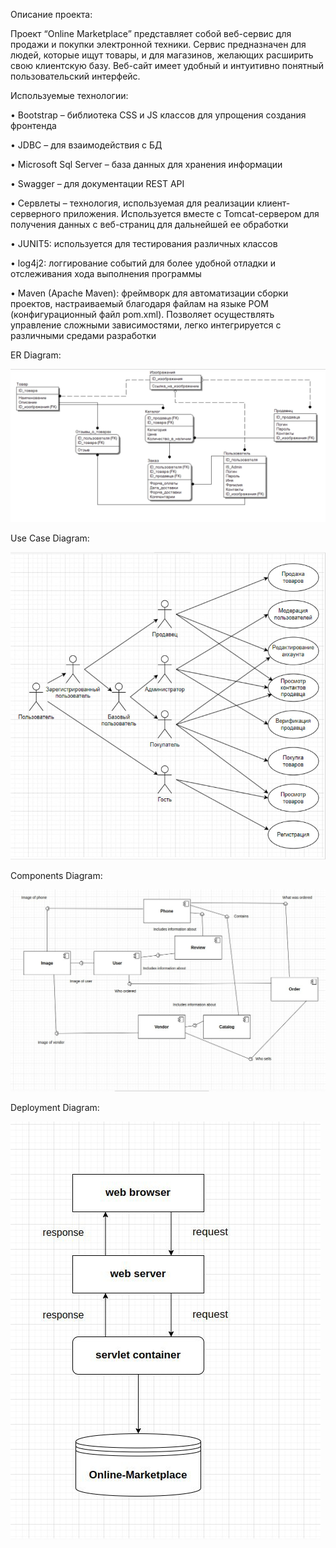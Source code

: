 Описание проекта:  

Проект “Online Marketplace” представляет собой веб-сервис для продажи и покупки электронной техники. Сервис предназначен для людей, которые ищут товары, и для магазинов, желающих расширить свою клиентскую базу. Веб-сайт имеет удобный и интуитивно понятный пользовательский интерфейс. 

Используемые технологии:  

•	Bootstrap – библиотека CSS и JS классов для упрощения создания фронтенда  

•	JDBC – для взаимодействия с БД  

•	Microsoft Sql Server – база данных для хранения информации  

•	Swagger – для документации REST API  

•	Сервлеты – технология, используемая для реализации клиент-серверного приложения. Используется вместе с Tomcat-сервером для получения данных с веб-страниц для дальнейшей ее обработки  

•	JUNIT5: используется для тестирования различных классов  

•	log4j2: логгирование событий для более удобной отладки и отслеживания хода выполнения программы  

•	Maven (Apache Maven): фреймворк для автоматизации сборки проектов, настраиваемый благодаря файлам на языке POM (конфигурационный файл pom.xml). Позволяет осуществлять управление сложными зависимостями, легко интегрируется с различными средами разработки  
  
 ER Diagram:  
 
![ER Diagram](https://github.com/Zhabonchik/Online-Marketplace/blob/main/images/Er-diagram.png)  

Use Case Diagram:  

![Use Case Diagram](https://github.com/Zhabonchik/Online-Marketplace/blob/main/images/Use-case.png)

Components Diagram:  

![Components Diagram](https://github.com/Zhabonchik/Online-Marketplace/blob/main/images/component.png)

Deployment Diagram:  

![Deployment Diagram](https://github.com/Zhabonchik/Online-Marketplace/blob/main/images/deployment.png)
 
